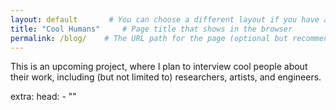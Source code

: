```yaml
---
layout: default       # You can choose a different layout if you have a custom one
title: "Cool Humans"     # Page title that shows in the browser
permalink: /blog/    # The URL path for the page (optional but recommended)
---
```


This is an upcoming project, where I plan to interview cool people about their work, including (but not limited to) researchers, artists, and engineers.

extra:
  head:
    - "<link rel='stylesheet' href='/assets/css/style.css'>"
